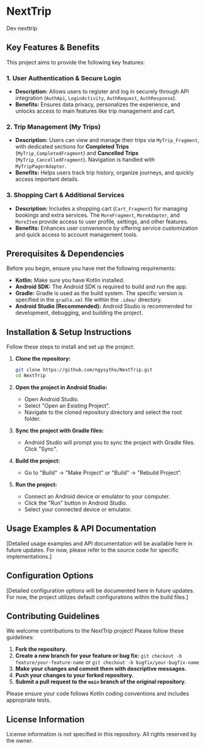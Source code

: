 # NextTrip

Dev nexttrip

## Key Features & Benefits

This project aims to provide the following key features:

### 1. User Authentication & Secure Login
- **Description:** Allows users to register and log in securely through API integration (`AuthApi`, `LoginActivity`, `AuthRequest`, `AuthResponse`).  
- **Benefits:** Ensures data privacy, personalizes the experience, and unlocks access to main features like trip management and cart.

### 2. Trip Management (My Trips)
- **Description:** Users can view and manage their trips via `MyTrip_Fragment`, with dedicated sections for **Completed Trips** (`MyTrip_CompletedFragment`) and **Cancelled Trips** (`MyTrip_CancelledFragment`). Navigation is handled with `MyTripPagerAdapter`.  
- **Benefits:** Helps users track trip history, organize journeys, and quickly access important details.

### 3. Shopping Cart & Additional Services
- **Description:** Includes a shopping cart (`Cart_Fragment`) for managing bookings and extra services. The `MoreFragment`, `MoreAdapter`, and `MoreItem` provide access to user profile, settings, and other features.  
- **Benefits:** Enhances user convenience by offering service customization and quick access to account management tools.


## Prerequisites & Dependencies

Before you begin, ensure you have met the following requirements:

*   **Kotlin:** Make sure you have Kotlin installed.
*   **Android SDK:** The Android SDK is required to build and run the app.
*   **Gradle:**  Gradle is used as the build system.  The specific version is specified in the `gradle.xml` file within the `.idea/` directory.
*   **Android Studio (Recommended):** Android Studio is recommended for development, debugging, and building the project.

## Installation & Setup Instructions

Follow these steps to install and set up the project:

1.  **Clone the repository:**

    ```bash
    git clone https://github.com/ngysytho/NextTrip.git
    cd NextTrip
    ```

2.  **Open the project in Android Studio:**
    *   Open Android Studio.
    *   Select "Open an Existing Project".
    *   Navigate to the cloned repository directory and select the root folder.

3.  **Sync the project with Gradle files:**
    *   Android Studio will prompt you to sync the project with Gradle files. Click "Sync".

4.  **Build the project:**
    *   Go to "Build" -> "Make Project" or "Build" -> "Rebuild Project".

5.  **Run the project:**
    *   Connect an Android device or emulator to your computer.
    *   Click the "Run" button in Android Studio.
    *   Select your connected device or emulator.

## Usage Examples & API Documentation

[Detailed usage examples and API documentation will be available here in future updates. For now, please refer to the source code for specific implementations.]

## Configuration Options

[Detailed configuration options will be documented here in future updates. For now, the project utilizes default configurations within the build files.]

## Contributing Guidelines

We welcome contributions to the NextTrip project!  Please follow these guidelines:

1.  **Fork the repository.**
2.  **Create a new branch for your feature or bug fix:** `git checkout -b feature/your-feature-name` or `git checkout -b bugfix/your-bugfix-name`
3.  **Make your changes and commit them with descriptive messages.**
4.  **Push your changes to your forked repository.**
5.  **Submit a pull request to the `main` branch of the original repository.**

Please ensure your code follows Kotlin coding conventions and includes appropriate tests.

## License Information

License information is not specified in this repository. All rights reserved by the owner.

